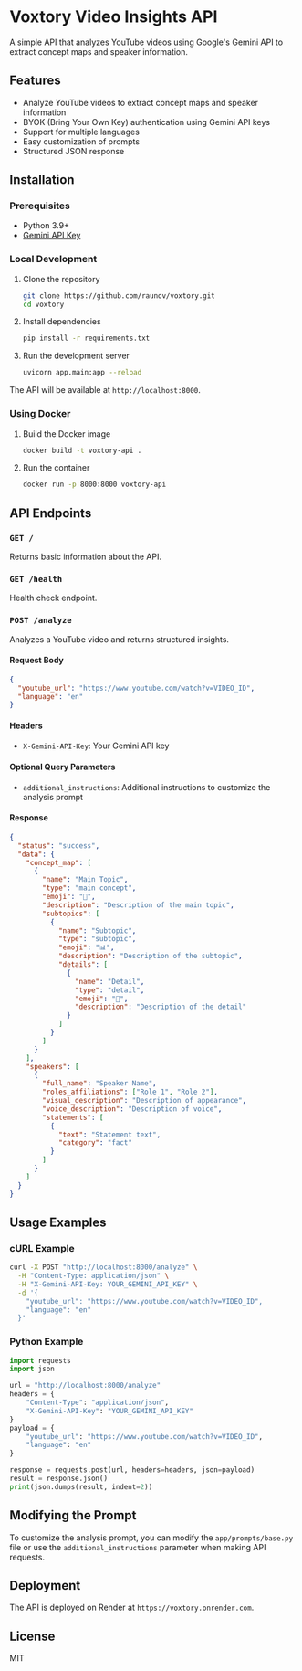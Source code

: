 # Voxtory Video Insights API

A simple API that analyzes YouTube videos using Google's Gemini API to extract concept maps and speaker information.

## Features

- Analyze YouTube videos to extract concept maps and speaker information
- BYOK (Bring Your Own Key) authentication using Gemini API keys
- Support for multiple languages
- Easy customization of prompts
- Structured JSON response

## Installation

### Prerequisites

- Python 3.9+
- [Gemini API Key](https://ai.google.dev/)

### Local Development

1. Clone the repository
   ```bash
   git clone https://github.com/raunov/voxtory.git
   cd voxtory
   ```

2. Install dependencies
   ```bash
   pip install -r requirements.txt
   ```

3. Run the development server
   ```bash
   uvicorn app.main:app --reload
   ```

The API will be available at `http://localhost:8000`.

### Using Docker

1. Build the Docker image
   ```bash
   docker build -t voxtory-api .
   ```

2. Run the container
   ```bash
   docker run -p 8000:8000 voxtory-api
   ```

## API Endpoints

### `GET /`

Returns basic information about the API.

### `GET /health`

Health check endpoint.

### `POST /analyze`

Analyzes a YouTube video and returns structured insights.

#### Request Body
```json
{
  "youtube_url": "https://www.youtube.com/watch?v=VIDEO_ID",
  "language": "en"
}
```

#### Headers
- `X-Gemini-API-Key`: Your Gemini API key

#### Optional Query Parameters
- `additional_instructions`: Additional instructions to customize the analysis prompt

#### Response
```json
{
  "status": "success",
  "data": {
    "concept_map": [
      {
        "name": "Main Topic",
        "type": "main concept",
        "emoji": "🌟",
        "description": "Description of the main topic",
        "subtopics": [
          {
            "name": "Subtopic",
            "type": "subtopic",
            "emoji": "📊",
            "description": "Description of the subtopic",
            "details": [
              {
                "name": "Detail",
                "type": "detail",
                "emoji": "📝",
                "description": "Description of the detail"
              }
            ]
          }
        ]
      }
    ],
    "speakers": [
      {
        "full_name": "Speaker Name",
        "roles_affiliations": ["Role 1", "Role 2"],
        "visual_description": "Description of appearance",
        "voice_description": "Description of voice",
        "statements": [
          {
            "text": "Statement text",
            "category": "fact"
          }
        ]
      }
    ]
  }
}
```

## Usage Examples

### cURL Example

```bash
curl -X POST "http://localhost:8000/analyze" \
  -H "Content-Type: application/json" \
  -H "X-Gemini-API-Key: YOUR_GEMINI_API_KEY" \
  -d '{
    "youtube_url": "https://www.youtube.com/watch?v=VIDEO_ID",
    "language": "en"
  }'
```

### Python Example

```python
import requests
import json

url = "http://localhost:8000/analyze"
headers = {
    "Content-Type": "application/json",
    "X-Gemini-API-Key": "YOUR_GEMINI_API_KEY"
}
payload = {
    "youtube_url": "https://www.youtube.com/watch?v=VIDEO_ID",
    "language": "en"
}

response = requests.post(url, headers=headers, json=payload)
result = response.json()
print(json.dumps(result, indent=2))
```

## Modifying the Prompt

To customize the analysis prompt, you can modify the `app/prompts/base.py` file or use the `additional_instructions` parameter when making API requests.

## Deployment

The API is deployed on Render at `https://voxtory.onrender.com`.

## License

MIT

